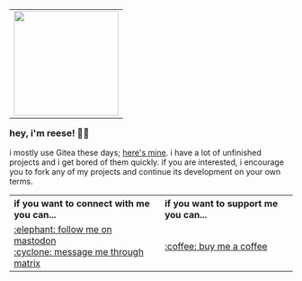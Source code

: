 <table align="right">
	<tr>
		<td>
			<img width="186px" src="https://raw.githubusercontent.com/reeseovine/reeseovine/main/lexi.jpg">
		</td>
	</tr>
</table>

### hey, i'm reese! 🐑🌈

i mostly use Gitea these days; [here's mine](https://git.cyberia.club/reese). i have a lot of unfinished projects and i get bored of them quickly. if you are interested, i encourage you to fork any of my projects and continue its development on your own terms.

<table>
	<tr>
		<th align="left">if you want to connect with me you can...</th>
		<th align="left">if you want to support me you can...</th>
	</tr>
	<tr>
		<td>
			<a href="https://mspsocial.net/@reese" rel="me">:elephant: follow me on mastodon</a><br>
			<a href="https://matrix.to/#/@reese:cyberia.club">:cyclone: message me through matrix</a>
		</td>
		<td>
			<a href="https://buymeacoffee.com/reeseovine">:coffee: buy me a coffee</a>
		</td>
	</tr>
</table>
